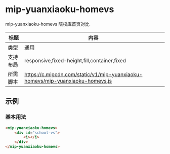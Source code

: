 # mip-yuanxiaoku-homevs

mip-yuanxiaoku-homevs 院校库首页对比

标题|内容
----|----
类型|通用
支持布局|responsive,fixed-height,fill,container,fixed
所需脚本|https://c.mipcdn.com/static/v1/mip-yuanxiaoku-homevs/mip-yuanxiaoku-homevs.js

## 示例

### 基本用法
```html
<mip-yuanxiaoku-homevs>
    <div id="school-vs">
        <i></i>
    </div>
</mip-yuanxiaoku-homevs>
```



